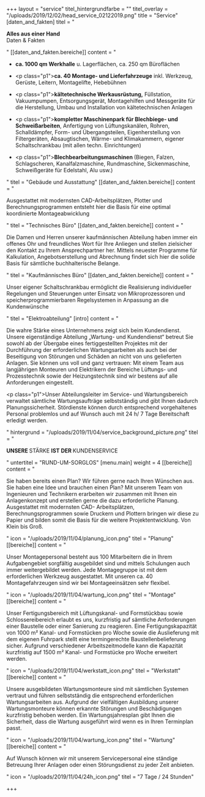 +++
layout = "service"
titel_hintergrundfarbe = ""
titel_overlay = "/uploads/2019/12/02/head_service_02122019.png"
title = "Service"
[daten_and_fakten]
titel = "<p><strong>Alles aus einer Hand <br></strong>Daten &amp; Fakten</p>"
[[daten_and_fakten.bereiche]]
content = "<ul><li><p><strong>ca. 1000 qm Werkhalle</strong> u. Lagerflächen, ca. 250 qm Büroflächen</p></li><li><p class=\"p1\"><strong>ca. 40 Montage- und Lieferfahrzeuge</strong> inkl. Werkzeug, Gerüste, Leitern, Montagelifte, Hebebühnen</p></li><li><p class=\"p1\"><strong>kältetechnische Werkausrüstung,</strong> Füllstation, Vakuumpumpen, Entsorgungsgerät, Montagehilfen und Messgeräte für die Herstellung, Umbau und Installation von kältetechnischen Anlagen</p></li><li><p class=\"p1\"><strong>kompletter Maschinenpark für Blechbiege- und Schweißarbeiten</strong>, Anfertigung von Lüftungskanälen, Rohren, Schalldämpfer, Form- und Übergangsteilen, Eigenherstellung von Filtergeräten, Absaugtischen, Wärme- und Klimakammern, eigener Schaltschrankbau (mit allen techn. Einrichtungen)</p></li><li><p class=\"p1\"><strong>Blechbearbeitungsmaschinen </strong>(Biegen, Falzen, Schlagscheren, Kanalfalzmaschine, Rundmaschine, Sickenmaschine, Schweißgeräte für Edelstahl, Alu usw.)</p></li></ul>"
titel = "Gebäude und Ausstattung"
[[daten_and_fakten.bereiche]]
content = "<p>Ausgestattet mit modernsten CAD-Arbeitsplätzen, Plotter und Berechnungsprogrammen entsteht hier die Basis für eine optimal koordinierte Montageabwicklung</p>"
titel = "Technisches Büro"
[[daten_and_fakten.bereiche]]
content = "<p>Die Damen und Herren unserer kaufmännischen Abteilung haben immer ein offenes Ohr und freundliches Wort für Ihre Anliegen und stellen zielsicher den Kontakt zu Ihrem Ansprechpartner her. Mittels neuester Programme für Kalkulation, Angebotserstellung und Abrechnung findet sich hier die solide Basis für sämtliche buchhalterische Belange.</p>"
titel = "Kaufmännisches Büro"
[[daten_and_fakten.bereiche]]
content = "<p>Unser eigener Schaltschrankbau ermöglicht die Realisierung individueller Regelungen und Steuerungen unter Einsatz von Mikroprozessoren und speicherprogrammierbaren Regelsystemen in Anpassung an die Kundenwünsche</p>"
titel = "Elektroabteilung"
[intro]
content = "<p>Die wahre Stärke eines Unternehmens zeigt sich beim Kundendienst. Unsere eigenständige Abteilung „Wartung- und Kundendienst“ betreut Sie sowohl ab der Übergabe eines fertiggestellten Projektes mit der Durchführung der erforderlichen Wartungsarbeiten als auch bei der Beseitigung von Störungen und Schäden an nicht von uns gelieferten Anlagen. Sie können uns voll und ganz vertrauen: Mit einem Team aus langjährigen Monteuren und Elektrikern der Bereiche Lüftungs- und Prozesstechnik sowie der Heizungstechnik sind wir bestens auf alle Anforderungen eingestellt.</p><p class=\"p1\">Unser Abteilungsleiter im Service- und Wartungsbereich verwaltet sämtliche Wartungsaufträge selbstständig und gibt Ihnen dadurch Planungssicherheit. Stördienste können durch entsprechend vorgehaltenes Personal problemlos und auf Wunsch auch mit 24 h/ 7 Tage Bereitschaft erledigt werden.</p>"
hintergrund = "/uploads/2019/11/04/service_background_picture.png"
titel = "<p><strong>UNSERE </strong>STÄRKE <strong>IST DER </strong>KUNDENSERVICE</p>"
untertitel = "RUND-UM-SORGLOS"
[menu.main]
weight = 4
[[bereiche]]
content = "<p>Sie haben bereits einen Plan? Wir führen gerne nach Ihren Wünschen aus. Sie haben eine Idee und brauchen einen Plan? Mit unserem Team von Ingenieuren und Technikern erarbeiten wir zusammen mit Ihnen ein Anlagenkonzept und erstellen gerne die dazu erforderliche Planung. Ausgestattet mit modernsten CAD- Arbeitsplätzen, Berechnungsprogrammen sowie Druckern und Plottern bringen wir diese zu Papier und bilden somit die Basis für die weitere Projektentwicklung. Von Klein bis Groß.</p>"
icon = "/uploads/2019/11/04/planung_icon.png"
titel = "Planung"
[[bereiche]]
content = "<p>Unser Montagepersonal besteht aus 100 Mitarbeitern die in Ihrem Aufgabengebiet sorgfältig ausgebildet sind und mittels Schulungen auch immer weitergebildet werden. Jede Montagegruppe ist mit dem erforderlichen Werkzeug ausgestattet. Mit unseren ca. 40 Montagefahrzeugen sind wir bei Montageeinsätzen sehr flexibel.</p>"
icon = "/uploads/2019/11/04/wartung_icon.png"
titel = "Montage"
[[bereiche]]
content = "<p>Unser Fertigungsbereich mit Lüftungskanal- und Formstückbau sowie Schlossereibereich erlaubt es uns, kurzfristig auf sämtliche Anforderungen einer Baustelle oder einer Sanierung zu reagieren. Eine Fertigungskapazität von 1000 m² Kanal- und Formstücken pro Woche sowie die Auslieferung mit dem eigenen Fuhrpark stellt eine termingerechte Baustellenbelieferung sicher. Aufgrund verschiedener Arbeitszeitmodelle kann die Kapazität kurzfristig auf 1500 m² Kanal- und Formstücke pro Woche erweitert werden.</p>"
icon = "/uploads/2019/11/04/werkstatt_icon.png"
titel = "Werkstatt"
[[bereiche]]
content = "<p>Unsere ausgebildeten Wartungsmonteure sind mit sämtlichen Systemen vertraut und führen selbstständig die entsprechend erforderlichen Wartungsarbeiten aus. Aufgrund der vielfältigen Ausbildung unserer Wartungsmonteure können erkannte Störungen und Beschädigungen kurzfristig behoben werden. Ein Wartungsjahresplan gibt Ihnen die Sicherheit, dass die Wartung ausgeführt wird wenn es in Ihren Terminplan passt.</p>"
icon = "/uploads/2019/11/04/wartung_icon.png"
titel = "Wartung"
[[bereiche]]
content = "<p>Auf Wunsch können wir mit unserem Servicepersonal eine ständige Betreuung Ihrer Anlagen oder einen Störungsdienst zu jeder Zeit anbieten.</p>"
icon = "/uploads/2019/11/04/24h_icon.png"
titel = "7 Tage / 24 Stunden"

+++
